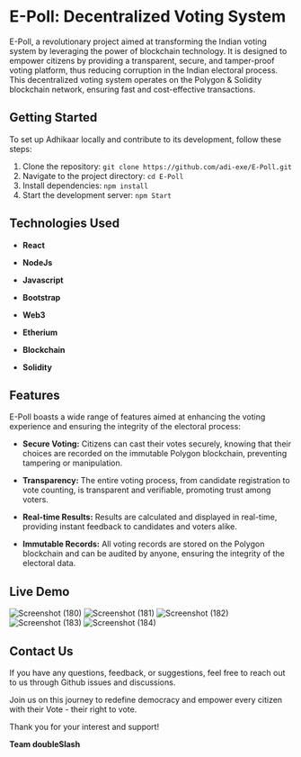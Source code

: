 # E-Poll: Decentralized Voting System

E-Poll, a revolutionary project aimed at transforming the Indian voting system
by leveraging the power of blockchain technology. It is designed to empower citizens by providing a transparent, secure, and
tamper-proof voting platform, thus reducing corruption in the Indian electoral
process. This decentralized voting system operates on the Polygon & Solidity blockchain
network, ensuring fast and cost-effective transactions.

## Getting Started

To set up Adhikaar locally and contribute to its development, follow these
steps:

1. Clone the repository:
   `git clone https://github.com/adi-exe/E-Poll.git`
2. Navigate to the project directory: `cd E-Poll`
3. Install dependencies: `npm install`
4. Start the development server: `npm Start`





## Technologies Used


- **React** 

- **NodeJs** 

- **Javascript** 

- **Bootstrap** 
- **Web3** 
- **Etherium** 
- **Blockchain** 

- **Solidity** 

## Features

E-Poll boasts a wide range of features aimed at enhancing the voting
experience and ensuring the integrity of the electoral process:

- **Secure Voting:** Citizens can cast their votes securely, knowing that their
  choices are recorded on the immutable Polygon blockchain, preventing tampering
  or manipulation.

- **Transparency:** The entire voting process, from candidate registration to
  vote counting, is transparent and verifiable, promoting trust among voters.


- **Real-time Results:** Results are calculated and displayed in real-time,
  providing instant feedback to candidates and voters alike.

- **Immutable Records:** All voting records are stored on the Polygon blockchain
  and can be audited by anyone, ensuring the integrity of the electoral data.



## Live Demo

![Screenshot (180)](https://github.com/adi-exe/E-Poll/assets/134140404/e9710a0d-88d0-437c-924e-897faf20a675)
![Screenshot (181)](https://github.com/adi-exe/E-Poll/assets/134140404/4a04c3d2-7558-4303-89d9-210823a45952)
![Screenshot (182)](https://github.com/adi-exe/E-Poll/assets/134140404/56ba1357-f77c-4a04-b1a1-6636b61340ec)
![Screenshot (183)](https://github.com/adi-exe/E-Poll/assets/134140404/57efee6b-3f24-4b6d-b67e-2b74b7bc75d5)
![Screenshot (184)](https://github.com/adi-exe/E-Poll/assets/134140404/23acac2a-f910-4d38-86bf-acccfa9e1a84)

   


## Contact Us

If you have any questions, feedback, or suggestions, feel free to reach out to
us through Github issues and discussions.

Join us on this journey to redefine democracy and empower every citizen with
their Vote - their right to vote.

Thank you for your interest and support!

**Team doubleSlash**
